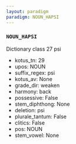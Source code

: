 ```yaml
---
layout: paradigm
paradigm: NOUN_HAPSI
---
```

### ` NOUN_HAPSI `

Dictionary class 27 psi
* kotus_tn: 29
* upos: NOUN
* suffix_regex: psi
* kotus_av: None
* grade_dir: weaken
* harmony: back
* possessive: False
* stem_diphthong: None
* deletion: psi
* plurale_tantum: False
* clitics: False
* pos: NOUN
* stem_vowel: None
